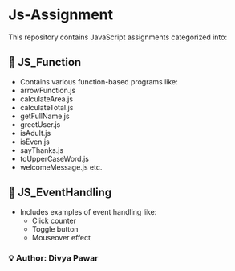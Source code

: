 # Js-Assignment 

This repository contains JavaScript assignments categorized into:

## 📁 JS_Function
- Contains various function-based programs like:
- arrowFunction.js
- calculateArea.js
- calculateTotal.js
- getFullName.js
- greetUser.js
- isAdult.js
- isEven.js
- sayThanks.js
- toUpperCaseWord.js
- welcomeMessage.js etc.

## 📁 JS_EventHandling
- Includes examples of event handling like:
  - Click counter
  - Toggle button
  - Mouseover effect

### 💡 Author: Divya Pawar
